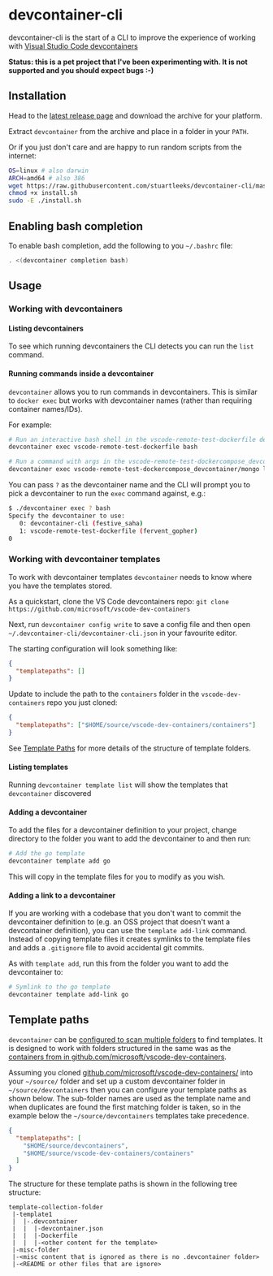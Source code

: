 # devcontainer-cli

devcontainer-cli is the start of a CLI to improve the experience of working with [Visual Studio Code devcontainers](https://code.visualstudio.com/docs/remote/containers)

**Status: this is a pet project that I've been experimenting with. It is not supported and you should expect bugs :-)**

## Installation

Head to the [latest release page](https://github.com/stuartleeks/devcontainer-cli/releases/latest) and download the archive for your platform.

Extract `devcontainer` from the archive and place in a folder in your `PATH`.

Or if you just don't care and are happy to run random scripts from the internet:

```bash
OS=linux # also darwin
ARCH=amd64 # also 386
wget https://raw.githubusercontent.com/stuartleeks/devcontainer-cli/master/scripts/install.sh
chmod +x install.sh
sudo -E ./install.sh
```

## Enabling bash completion

To enable bash completion, add the following to you `~/.bashrc` file:

```bash
. <(devcontainer completion bash)
```

## Usage

### Working with devcontainers

#### Listing devcontainers

To see which running devcontainers the CLI detects you can run the `list` command.

#### Running commands inside a devcontainer

`devcontainer` allows you to run commands in devcontainers. This is similar to `docker exec` but works with devcontainer names (rather than requiring container names/IDs).

For example:

```bash
# Run an interactive bash shell in the vscode-remote-test-dockerfile devcontainer
devcontainer exec vscode-remote-test-dockerfile bash

# Run a command with args in the vscode-remote-test-dockercompose_devcontainer/mongo devcontainer
devcontainer exec vscode-remote-test-dockercompose_devcontainer/mongo ls -a /workspaces/vscode-remote-test-dockerfile
```

You can pass `?` as the devcontainer name and the CLI will prompt you to pick a devcontainer to run the `exec` command against, e.g.:

```bash
$ ./devcontainer exec ? bash
Specify the devcontainer to use:
   0: devcontainer-cli (festive_saha)
   1: vscode-remote-test-dockerfile (fervent_gopher)
0
```


### Working with devcontainer templates

To work with devcontainer templates `devcontainer` needs to know where you have the templates stored.

As a quickstart, clone the VS Code devcontainers repo: `git clone https://github.com/microsoft/vscode-dev-containers`

Next, run `devcontainer config write` to save a config file and then open `~/.devcontainer-cli/devcontainer-cli.json` in your favourite editor.

The starting configuration will look something like:

```json
{
  "templatepaths": []
}
```

Update to include the path to the `containers` folder in the `vscode-dev-containers` repo you just cloned:

```json
{
  "templatepaths": ["$HOME/source/vscode-dev-containers/containers"]
}
```

See [Template Paths](#template-paths) for more details of the structure of template folders.

#### Listing templates

Running `devcontainer template list` will show the templates that `devcontainer` discovered

#### Adding a devcontainer

To add the files for a devcontainer definition to your project, change directory to the folder you want to add the devcontainer to and then run:

```bash
# Add the go template
devcontainer template add go
```

This will copy in the template files for you to modify as you wish.

#### Adding a link to a devcontainer

If you are working with a codebase that you don't want to commit the devcontainer definition to (e.g. an OSS project that doesn't want a devcontainer definition), you can use the `template add-link` command. Instead of copying template files it creates symlinks to the template files and adds a `.gitignore` file to avoid accidental git commits.

As with `template add`, run this from the folder you want to add the devcontainer to:

```bash
# Symlink to the go template
devcontainer template add-link go
```

## Template paths

`devcontainer` can be [configured to scan multiple folders](#working-with-devcontainer-templates) to find templates. It is designed to work with folders structured in the same was as the [containers from in github.com/microsoft/vscode-dev-containers](https://github.com/microsoft/vscode-dev-containers/tree/master/containers).

Assuming you cloned [github.com/microsoft/vscode-dev-containers/](https://github.com/microsoft/vscode-dev-containers/) into your `~/source/` folder and set up a custom devcontainer folder in `~/source/devcontainers` then you can configure your template paths as shown below. The sub-folder names are used as the template name and when duplicates are found the first matching folder is taken, so in the example below the `~/source/devcontainers` templates take precedence.

```json
{
  "templatepaths": [
    "$HOME/source/devcontainers",
    "$HOME/source/vscode-dev-containers/containers"
  ]
}
```

The structure for these template paths is shown in the following tree structure:

```misc
template-collection-folder
 |-template1
 |  |-.devcontainer
 |  |  |-devcontainer.json
 |  |  |-Dockerfile
 |  |  |-<other content for the template>
 |-misc-folder
 |-<misc content that is ignored as there is no .devcontainer folder>
 |-<README or other files that are ignore>
```
